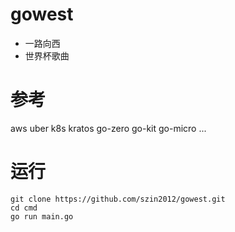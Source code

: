 # gowest 
* 一路向西
* 世界杯歌曲

# 参考
aws uber k8s kratos go-zero go-kit go-micro ...

# 运行
```
git clone https://github.com/szin2012/gowest.git
cd cmd
go run main.go
```